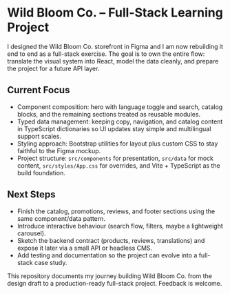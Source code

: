 # Wild Bloom Co. – Full-Stack Learning Project

I designed the Wild Bloom Co. storefront in Figma and I am now rebuilding it end to end as a full-stack exercise. The goal is to own the entire flow: translate the visual system into React, model the data cleanly, and prepare the project for a future API layer.

## Current Focus

- Component composition: hero with language toggle and search, catalog blocks, and the remaining sections treated as reusable modules.
- Typed data management: keeping copy, navigation, and catalog content in TypeScript dictionaries so UI updates stay simple and multilingual support scales.
- Styling approach: Bootstrap utilities for layout plus custom CSS to stay faithful to the Figma mockup.
- Project structure: `src/components` for presentation, `src/data` for mock content, `src/styles/App.css` for overrides, and Vite + TypeScript as the build foundation.

## Next Steps

- Finish the catalog, promotions, reviews, and footer sections using the same component/data pattern.
- Introduce interactive behaviour (search flow, filters, maybe a lightweight carousel).
- Sketch the backend contract (products, reviews, translations) and expose it later via a small API or headless CMS.
- Add testing and documentation so the project can evolve into a full-stack case study.

This repository documents my journey building Wild Bloom Co. from the design draft to a production-ready full-stack project. Feedback is welcome.
